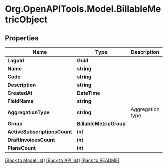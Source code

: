 
# Org.OpenAPITools.Model.BillableMetricObject

## Properties

Name | Type | Description | Notes
------------ | ------------- | ------------- | -------------
**LagoId** | **Guid** |  | 
**Name** | **string** |  | 
**Code** | **string** |  | 
**Description** | **string** |  | [optional] 
**CreatedAt** | **DateTime** |  | 
**FieldName** | **string** |  | [optional] 
**AggregationType** | **string** | Aggregation type | 
**Group** | [**BillableMetricGroup**](BillableMetricGroup.md) |  | [optional] 
**ActiveSubscriptionsCount** | **int** |  | 
**DraftInvoicesCount** | **int** |  | 
**PlansCount** | **int** |  | 

[[Back to Model list]](../README.md#documentation-for-models)
[[Back to API list]](../README.md#documentation-for-api-endpoints)
[[Back to README]](../README.md)

